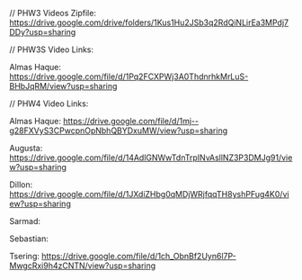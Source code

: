 // PHW3 Videos Zipfile: https://drive.google.com/drive/folders/1Kus1Hu2JSb3q2RdQiNLirEa3MPdj7DDy?usp=sharing

// PHW3S Video Links:

Almas Haque: https://drive.google.com/file/d/1Pq2FCXPWj3A0ThdnrhkMrLuS-BHbJqRM/view?usp=sharing

// PHW4 Video Links:

Almas Haque: https://drive.google.com/file/d/1mj--g28FXVyS3CPwcpnOpNbhQBYDxuMW/view?usp=sharing

Augusta: https://drive.google.com/file/d/14AdlGNWwTdnTrpINvAsllNZ3P3DMJg91/view?usp=sharing

Dillon: https://drive.google.com/file/d/1JXdiZHbg0qMDjWRjfqqTH8yshPFug4K0/view?usp=sharing

Sarmad:

Sebastian:

Tsering: https://drive.google.com/file/d/1ch_ObnBf2Uyn6l7P-MwgcRxi9h4zCNTN/view?usp=sharing
